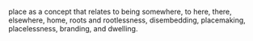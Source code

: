 place as a concept that relates to being somewhere, to here, there, elsewhere, home, roots and rootlessness, disembedding, placemaking, placelessness, branding, and dwelling.